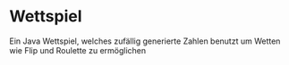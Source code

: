 # Wettspiel
Ein Java Wettspiel, welches zufällig generierte Zahlen benutzt um Wetten wie Flip und Roulette zu ermöglichen
